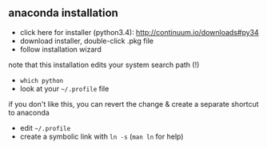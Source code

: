 ## anaconda installation 
- click here for installer (python3.4): http://continuum.io/downloads#py34 
- download installer, double-click .pkg file
- follow installation wizard

note that this installation edits your system search path (!) 
- `which python`
- look at your `~/.profile` file

if you don't like this, you can revert the change & create a separate shortcut
to anaconda 
- edit `~/.profile` 
- create a symbolic link with `ln -s` (`man ln` for help) 
